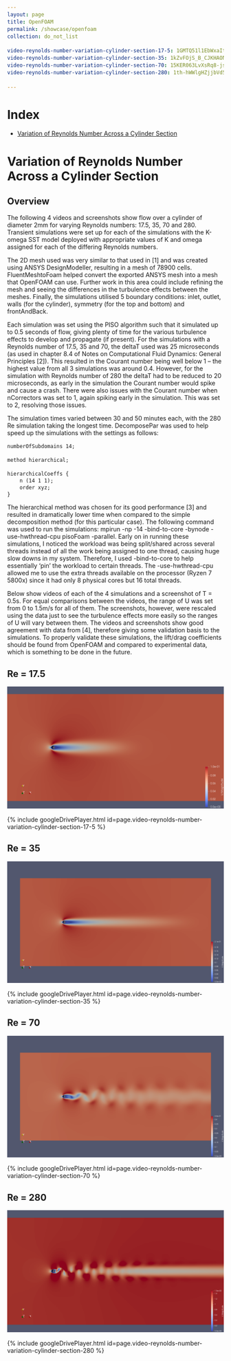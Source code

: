 ```yaml
---
layout: page
title: OpenFOAM
permalink: /showcase/openfoam
collection: do_not_list

video-reynolds-number-variation-cylinder-section-17-5: 1GMTQ51l1EbWxaIt2TLCuYibVnuTsmzhm/preview
video-reynolds-number-variation-cylinder-section-35: 1kZvFOjS_B_CJKHAONw6t9dpSM2K_mI8d/preview
video-reynolds-number-variation-cylinder-section-70: 15KER063LvXsRq8-jsVqI0UFbcQ0gD_sX/preview
video-reynolds-number-variation-cylinder-section-280: 1th-hWWlgHZjjbVd52CT12AiV0XApeXXL/preview

---
```


# Index
- [Variation of Reynolds Number Across a Cylinder Section](#variation-of-reynolds-number-across-a-cylinder-section)


# Variation of Reynolds Number Across a Cylinder Section
## Overview
The following 4 videos and screenshots show flow over a cylinder of diameter 2mm for varying Reynolds numbers: 17.5, 35, 70 and 280. Transient simulations were set up for each of the simulations with the K-omega SST model deployed with appropriate values of K and omega assigned for each of the differing Reynolds numbers.

The 2D mesh used was very similar to that used in [1] and was created using ANSYS DesignModeller, resulting in a mesh of 78900 cells. FluentMeshtoFoam helped convert the exported ANSYS mesh into a mesh that OpenFOAM can use. Further work in this area could include refining the mesh and seeing the differences in the turbulence effects between the meshes. Finally, the simulations utilised 5 boundary conditions: inlet, outlet, walls (for the cylinder), symmetry (for the top and bottom) and frontAndBack.

Each simulation was set using the PISO algorithm such that it simulated up to 0.5 seconds of flow, giving plenty of time for the various turbulence effects to develop and propagate (if present). For the simulations with a Reynolds number of 17.5, 35 and 70, the deltaT used was 25 microseconds (as used in chapter 8.4 of Notes on Computational Fluid Dynamics: General Principles [2]). This resulted in the Courant number being well below 1 – the highest value from all 3 simulations was around 0.4. However, for the simulation with Reynolds number of 280 the deltaT had to be reduced to 20 microseconds, as early in the simulation the Courant number would spike and cause a crash. There were also issues with the Courant number when nCorrectors was set to 1, again spiking early in the simulation. This was set to 2, resolving those issues.

The simulation times varied between 30 and 50 minutes each, with the 280 Re simulation taking the longest time. DecomposePar was used to help speed up the simulations with the settings as follows:

```
numberOfSubdomains 14;

method hierarchical;

hierarchicalCoeffs {
    n (14 1 1);
    order xyz;
}
```

The hierarchical method was chosen for its good performance [3] and resulted in dramatically lower time when compared to the simple decomposition method (for this particular case). The following command was used to run the simulations: mpirun -np -14 -bind-to-core -bynode -use-hwthread-cpu pisoFoam -parallel. Early on in running these simulations, I noticed the workload was being split/shared across several threads instead of all the work being assigned to one thread, causing huge slow downs in my system. Therefore, I used -bind-to-core to help essentially ‘pin’ the workload to certain threads. The -use-hwthread-cpu allowed me to use the extra threads available on the processor (Ryzen 7 5800x) since it had only 8 physical cores but 16 total threads.

Below show videos of each of the 4 simulations and a screenshot of T = 0.5s. For equal comparisons between the videos, the range of U was set from 0 to 1.5m/s for all of them. The screenshots, however, were rescaled using the data just to see the turbulence effects more easily so the ranges of U will vary between them. The videos and screenshots show good agreement with data from [4], therefore giving some validation basis to the simulations. To properly validate these simulations, the lift/drag coefficients should be found from OpenFOAM and compared to experimental data, which is something to be done in the future.

## Re = 17.5
![Image: Re = 17.5](/assets/img/reynolds-number-variation-cylinder-section-17.5.png)

{% include googleDrivePlayer.html id=page.video-reynolds-number-variation-cylinder-section-17-5 %}

## Re = 35
![Image: Re = 35](/assets/img/reynolds-number-variation-cylinder-section-35.png)

{% include googleDrivePlayer.html id=page.video-reynolds-number-variation-cylinder-section-35 %}

## Re = 70
![Image: Re = 70](/assets/img/reynolds-number-variation-cylinder-section-70.png)

{% include googleDrivePlayer.html id=page.video-reynolds-number-variation-cylinder-section-70 %}

## Re = 280
![Image: Re = 280](/assets/img/reynolds-number-variation-cylinder-section-280.png)

{% include googleDrivePlayer.html id=page.video-reynolds-number-variation-cylinder-section-280 %}

